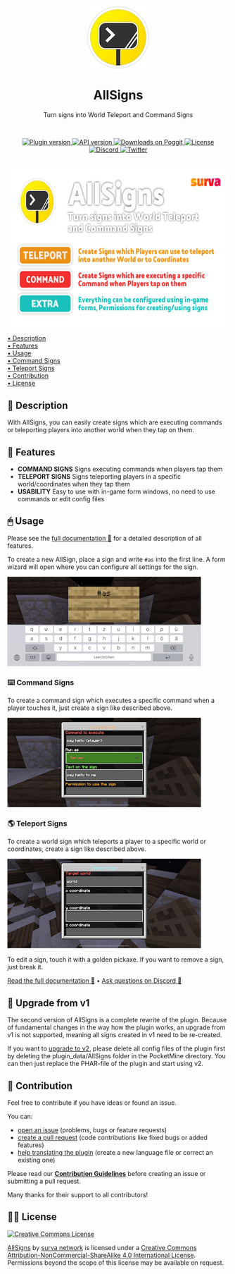 <p align="center">
    <img src=".github/.media/logo.png" width="144" height="144" alt="AllSigns plugin logo">
</p>

<h1 align="center">AllSigns</h1>
<p align="center">Turn signs into World Teleport and Command Signs</p>

<br>

<p align="center">
    <a href="https://poggit.pmmp.io/p/AllSigns">
        <img src="https://poggit.pmmp.io/shield.state/AllSigns" alt="Plugin version">
    </a>
    <a href="https://github.com/pmmp/PocketMine-MP">
        <img src="https://poggit.pmmp.io/shield.api/AllSigns" alt="API version">
    </a>
    <a href="https://poggit.pmmp.io/p/AllSigns">
        <img src="https://poggit.pmmp.io/shield.dl/AllSigns" alt="Downloads on Poggit">
    </a>
    <a href="https://github.com/survanetwork/AllSigns/blob/master/LICENSE">
        <img src="https://img.shields.io/badge/license-CC--BY--NC--SA--4.0-orange.svg" alt="License">
    </a>
    <a href="https://discord.gg/t4Kg4j3829">
        <img src="https://img.shields.io/discord/685532530451283997?color=blueviolet" alt="Discord">
    </a>
    <a href="https://twitter.com/survanetwork">
        <img src="https://img.shields.io/twitter/url?label=SURVA%20network%20on%20Twitter&style=social&url=https%3A%2F%2Ftwitter.com%2Fsurvanetwork" alt="Twitter">
    </a>
</p>

##

<p align="center">
    <img src=".github/.media/feature-banner.png" width="650" height="365" alt="AllSigns plugin features">
</p>

[• Description](#-description)  
[• Features](#-features)  
[• Usage](#-usage)  
[• Command Signs](#%EF%B8%8F-command-signs)  
[• Teleport Signs](#-teleport-signs)  
[• Contribution](#-contribution)  
[• License](#%EF%B8%8F-license)

## 📙 Description
With AllSigns, you can easily create signs which are executing commands or teleporting players into another world when they tap on them.

## 🎁 Features
- **COMMAND SIGNS** Signs executing commands when players tap them
- **TELEPORT SIGNS** Signs teleporting players in a specific world/coordinates when they tap them
- **USABILITY** Easy to use with in-game form windows, no need to use commands or edit config files

## 🖱 Usage
Please see the [full documentation 📖](https://plugins.surva.net/docs/AllSigns) for a detailed description of all features.

To create a new AllSign, place a sign and write `#as` into the first line. A form wizard will open where you can configure all settings for the sign.

![](.github/.media/create-new-sign.png)

### ⌨️ Command Signs
To create a command sign which executes a specific command when a player touches it, just create a sign like described above.

![](.github/.media/command-sign.png)

### 🌎 Teleport Signs
To create a world sign which teleports a player to a specific world or coordinates, create a sign like described above.

![](.github/.media/teleport-sign.png)

To edit a sign, touch it with a golden pickaxe. If you want to remove a sign, just break it.

[Read the full documentation 📖](https://plugins.surva.net/docs/AllSigns) • [Ask questions on Discord 💬](https://discord.gg/t4Kg4j3829)

## 🚧 Upgrade from v1
The second version of AllSigns is a complete rewrite of the plugin. Because of fundamental changes in the way how the plugin works, an upgrade from v1 is not supported, meaning all signs created in v1 need to be re-created.

If you want to [upgrade to v2](https://plugins.surva.net/docs/AllSigns/#upgradev1), please delete all config files of the plugin first by deleting the plugin_data/AllSigns folder in the PocketMine directory. You can then just replace the PHAR-file of the plugin and start using v2.

## 🙋‍ Contribution
Feel free to contribute if you have ideas or found an issue.

You can:
- [open an issue](https://github.com/survanetwork/AllSigns/issues) (problems, bugs or feature requests)
- [create a pull request](https://github.com/survanetwork/AllSigns/pulls) (code contributions like fixed bugs or added features)
- [help translating the plugin](https://github.com/survanetwork/AllSigns/tree/master/resources/languages) (create a new language file or correct an existing one)

Please read our **[Contribution Guidelines](CONTRIBUTING.md)** before creating an issue or submitting a pull request.

Many thanks for their support to all contributors!

## 👨‍⚖️ License
[![Creative Commons License](https://i.creativecommons.org/l/by-nc-sa/4.0/88x31.png)](http://creativecommons.org/licenses/by-nc-sa/4.0/)

[AllSigns](https://github.com/survanetwork/AllSigns) by [surva network](https://github.com/survanetwork) is licensed under a [Creative Commons Attribution-NonCommercial-ShareAlike 4.0 International License](http://creativecommons.org/licenses/by-nc-sa/4.0/). Permissions beyond the scope of this license may be available on request.
